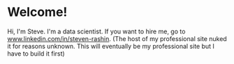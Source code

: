 # Welcome!

Hi, I'm Steve.  I'm a data scientist.  If you want to hire me, go to www.linkedin.com/in/steven-rashin.  (The host of my professional site nuked it for reasons unknown.  This will eventually be my professional site but I have to build it first)
